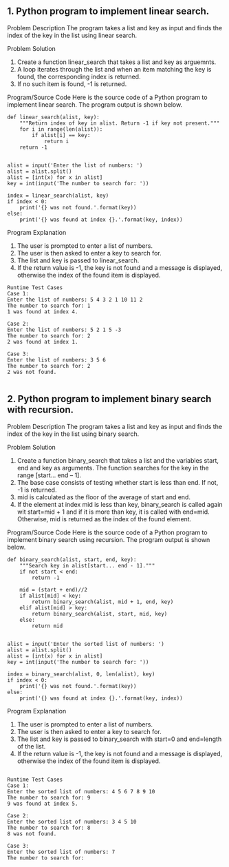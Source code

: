
## 1.  Python program to implement linear search.

Problem Description
The program takes a list and key as input and finds the index of the key in the list using linear search.

Problem Solution
1. Create a function linear_search that takes a list and key as arguemnts.
2. A loop iterates through the list and when an item matching the key is found, the corresponding index is returned.
3. If no such item is found, -1 is returned.

Program/Source Code
Here is the source code of a Python program to implement linear search. The program output is shown below.
```
def linear_search(alist, key):
    """Return index of key in alist. Return -1 if key not present."""
    for i in range(len(alist)):
        if alist[i] == key:
            return i
    return -1
 
 
alist = input('Enter the list of numbers: ')
alist = alist.split()
alist = [int(x) for x in alist]
key = int(input('The number to search for: '))
 
index = linear_search(alist, key)
if index < 0:
    print('{} was not found.'.format(key))
else:
    print('{} was found at index {}.'.format(key, index))
```
Program Explanation
1. The user is prompted to enter a list of numbers.
2. The user is then asked to enter a key to search for.
3. The list and key is passed to linear_search.
4. If the return value is -1, the key is not found and a message is displayed, otherwise the index of the found item is displayed.

```
Runtime Test Cases
Case 1:
Enter the list of numbers: 5 4 3 2 1 10 11 2
The number to search for: 1
1 was found at index 4.
 
Case 2:
Enter the list of numbers: 5 2 1 5 -3
The number to search for: 2
2 was found at index 1.
 
Case 3:
Enter the list of numbers: 3 5 6
The number to search for: 2
2 was not found.


```

## 2.  Python program to implement binary search with recursion.

Problem Description
The program takes a list and key as input and finds the index of the key in the list using binary search.

Problem Solution
1. Create a function binary_search that takes a list and the variables start, end and key as arguments. The function searches for the key in the range [start… end – 1].
2. The base case consists of testing whether start is less than end. If not, -1 is returned.
3. mid is calculated as the floor of the average of start and end.
4. If the element at index mid is less than key, binary_search is called again wit start=mid + 1 and if it is more than key, it is called with end=mid. Otherwise, mid is returned as the index of the found element.

Program/Source Code
Here is the source code of a Python program to implement binary search using recursion. The program output is shown below.
```
def binary_search(alist, start, end, key):
    """Search key in alist[start... end - 1]."""
    if not start < end:
        return -1
 
    mid = (start + end)//2
    if alist[mid] < key:
        return binary_search(alist, mid + 1, end, key)
    elif alist[mid] > key:
        return binary_search(alist, start, mid, key)
    else:
        return mid
 
 
alist = input('Enter the sorted list of numbers: ')
alist = alist.split()
alist = [int(x) for x in alist]
key = int(input('The number to search for: '))
 
index = binary_search(alist, 0, len(alist), key)
if index < 0:
    print('{} was not found.'.format(key))
else:
    print('{} was found at index {}.'.format(key, index))
```
Program Explanation
1. The user is prompted to enter a list of numbers.
2. The user is then asked to enter a key to search for.
3. The list and key is passed to binary_search with start=0 and end=length of the list.
4. If the return value is -1, the key is not found and a message is displayed, otherwise the index of the found item is displayed.

```

Runtime Test Cases
Case 1:
Enter the sorted list of numbers: 4 5 6 7 8 9 10
The number to search for: 9
9 was found at index 5.
 
Case 2:
Enter the sorted list of numbers: 3 4 5 10
The number to search for: 8
8 was not found.
 
Case 3:
Enter the sorted list of numbers: 7
The number to search for: 

```




